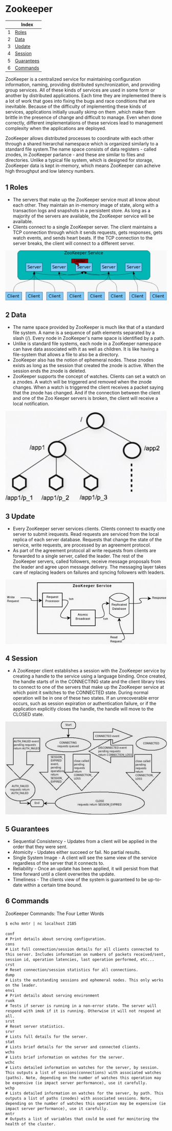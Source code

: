 # Zookeeper

| |Index|
|---|---|
|1|[Roles](#role)|
|2|[Data](#data)|
|3|[Update](#update)|
|4|[Session](#session)|
|5|[Guarantees](#guarantee)|
|6|[Commands](#command)|

ZooKeeper is a centralized service for maintaining configuration information, naming, providing distributed synchronization, and providing group services. All of these kinds of services are used in some form or another by distributed applications. Each time they are implemented there is a lot of work that goes into fixing the bugs and race conditions that are inevitable. Because of the difficulty of implementing these kinds of services, applications initially usually skimp on them ,which make them brittle in the presence of change and difficult to manage. Even when done correctly, different implementations of these services lead to management complexity when the applications are deployed.

ZooKeeper allows distributed processes to coordinate with each other through a shared hierarchal namespace which is organized similarly to a standard file system.The name space consists of data registers - called znodes, in ZooKeeper parlance - and these are similar to files and directories. Unlike a typical file system, which is designed for storage, ZooKeeper data is kept in-memory, which means ZooKeeper can acheive high throughput and low latency numbers.

## 1 <a id='role'></a>Roles
- The servers that make up the ZooKeeper service must all know about each other. They maintain an in-memory image of state, along with a transaction logs and snapshots in a persistent store. As long as a majority of the servers are available, the ZooKeeper service will be available.
- Clients connect to a single ZooKeeper server. The client maintains a TCP connection through which it sends requests, gets responses, gets watch events, and sends heart beats. If the TCP connection to the server breaks, the client will connect to a different server.

![Server](https://github.com/barneywill/hadoop_suite/blob/main/imgs/zk_server.jpg)

## 2 <a id='data'></a>Data
- The name space provided by ZooKeeper is much like that of a standard file system. A name is a sequence of path elements separated by a slash (/). Every node in ZooKeeper's name space is identified by a path.
- Unlike is standard file systems, each node in a ZooKeeper namespace can have data associated with it as well as children. It is like having a file-system that allows a file to also be a directory. 
- ZooKeeper also has the notion of ephemeral nodes. These znodes exists as long as the session that created the znode is active. When the session ends the znode is deleted. 
- ZooKeeper supports the concept of watches. Clients can set a watch on a znodes. A watch will be triggered and removed when the znode changes. When a watch is triggered the client receives a packet saying that the znode has changed. And if the connection between the client and one of the Zoo Keeper servers is broken, the client will receive a local notification.

![Data](https://github.com/barneywill/hadoop_suite/blob/main/imgs/zk_data.jpg)

## 3 <a id='update'></a>Update
- Every ZooKeeper server services clients. Clients connect to exactly one server to submit irequests. Read requests are serviced from the local replica of each server database. Requests that change the state of the service, write requests, are processed by an agreement protocol.
- As part of the agreement protocol all write requests from clients are forwarded to a single server, called the leader. The rest of the ZooKeeper servers, called followers, receive message proposals from the leader and agree upon message delivery. The messaging layer takes care of replacing leaders on failures and syncing followers with leaders.

![Update](https://github.com/barneywill/hadoop_suite/blob/main/imgs/zk_update.jpg)

## 4 <a id='session'></a>Session
- A ZooKeeper client establishes a session with the ZooKeeper service by creating a handle to the service using a language binding. Once created, the handle starts of in the CONNECTING state and the client library tries to connect to one of the servers that make up the ZooKeeper service at which point it switches to the CONNECTED state. During normal operation will be in one of these two states. If an unrecoverable error occurs, such as session expiration or authentication failure, or if the application explicitly closes the handle, the handle will move to the CLOSED state. 

![Session](https://github.com/barneywill/hadoop_suite/blob/main/imgs/zk_session.jpg)

## 5 <a id='guarantee'></a>Guarantees
- Sequential Consistency - Updates from a client will be applied in the order that they were sent.
- Atomicity - Updates either succeed or fail. No partial results.
- Single System Image - A client will see the same view of the service regardless of the server that it connects to.
- Reliability - Once an update has been applied, it will persist from that time forward until a client overwrites the update.
- Timeliness - The clients view of the system is guaranteed to be up-to-date within a certain time bound.

## 6 <a id='command'></a>Commands
ZooKeeper Commands: The Four Letter Words
```
$ echo mntr | nc localhost 2185

conf
# Print details about serving configuration.
cons
# List full connection/session details for all clients connected to this server. Includes information on numbers of packets received/sent, session id, operation latencies, last operation performed, etc...
crst
# Reset connection/session statistics for all connections.
dump
# Lists the outstanding sessions and ephemeral nodes. This only works on the leader.
envi
# Print details about serving environment
ruok
# Tests if server is running in a non-error state. The server will respond with imok if it is running. Otherwise it will not respond at all.
srst
# Reset server statistics.
srvr
# Lists full details for the server.
stat
# Lists brief details for the server and connected clients.
wchs
# Lists brief information on watches for the server.
wchc
# Lists detailed information on watches for the server, by session. This outputs a list of sessions(connections) with associated watches (paths). Note, depending on the number of watches this operation may be expensive (ie impact server performance), use it carefully.
wchp
# Lists detailed information on watches for the server, by path. This outputs a list of paths (znodes) with associated sessions. Note, depending on the number of watches this operation may be expensive (ie impact server performance), use it carefully.
mntr
# Outputs a list of variables that could be used for monitoring the health of the cluster.
```